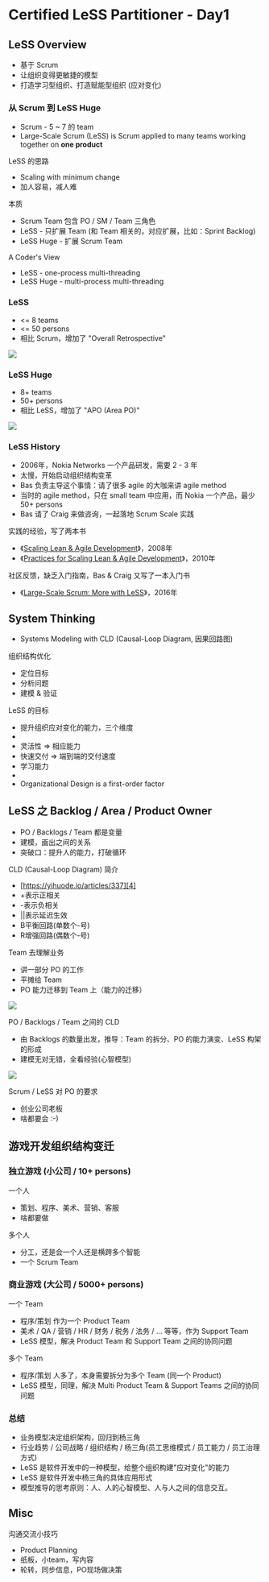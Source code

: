 # Certified LeSS Partitioner - Day1


## LeSS Overview

 * 基于 Scrum
 * 让组织变得更敏捷的模型
 * 打造学习型组织、打造赋能型组织 (应对变化)


### 从 Scrum 到 LeSS Huge

 * Scrum - 5 ~ 7 的 team
 * Large-Scale Scrum (LeSS) is Scrum applied to many teams working together on **one product**

LeSS 的思路

 * Scaling with minimum change
 * 加人容易，减人难

本质

 * Scrum Team 包含 PO / SM / Team 三角色 
 * LeSS - 只扩展 Team (和 Team 相关的，对应扩展，比如：Sprint Backlog)
 * LeSS Huge - 扩展 Scrum Team

A Coder's View

 * LeSS - one-process multi-threading
 * LeSS Huge - multi-process multi-threading


### LeSS

 * <= 8 teams
 * <= 50 persons
 * 相比 Scrum，增加了 "Overall Retrospective"

![](images/2019_04_25_clp_day_1/less.png)


### LeSS Huge

 * 8+ teams
 * 50+ persons
 * 相比 LeSS，增加了 "APO (Area PO)"

![](images/2019_04_25_clp_day_1/less_huge.png)


### LeSS History

 * 2006年，Nokia Networks 一个产品研发，需要 2 - 3 年
 * 太慢，开始启动组织结构变革
 * Bas 负责主导这个事情：请了很多 agile 的大咖来讲 agile method
 * 当时的 agile method，只在 small team 中应用，而 Nokia 一个产品，最少 50+ persons
 * Bas 请了 Craig 来做咨询，一起落地 Scrum Scale 实践

实践的经验，写了两本书

 * 《[Scaling Lean & Agile Development][1]》，2008年
 * 《[Practices for Scaling Lean & Agile Development][2]》，2010年

社区反馈，缺乏入门指南，Bas & Craig 又写了一本入门书

 * 《[Large-Scale Scrum: More with LeSS][3]》，2016年


## System Thinking

 * Systems Modeling with CLD (Causal-Loop Diagram, 因果回路图)

组织结构优化

 * 定位目标
 * 分析问题
 * 建模 & 验证

LeSS 的目标

 * 提升组织应对变化的能力，三个维度
 * 
 * 灵活性 => 相应能力
 * 快速交付 => 端到端的交付速度
 * 学习能力
 * 
 * Organizational Design is a first-order factor


## LeSS 之 Backlog / Area / Product Owner

 * PO / Backlogs / Team 都是变量
 * 建模，画出之间的关系
 * 突破口：提升人的能力，打破循环

CLD (Causal-Loop Diagram) 简介

 * [https://yihuode.io/articles/337][4]
 * +表示正相关
 * -表示负相关
 * ||表示延迟生效
 * B平衡回路(单数个-号)
 * R增强回路(偶数个-号)

Team 去理解业务

 * 讲一部分 PO 的工作
 * 平摊给 Team
 * PO 能力迁移到 Team 上（能力的迁移）

![](images/2019_04_25_clp_day_1/cld_team_level_up.png)

PO / Backlogs / Team 之间的 CLD

 * 由 Backlogs 的数量出发，推导：Team 的拆分、PO 的能力演变、LeSS 构架的形成
 * 建模无对无错，全看经验(心智模型)

![](images/2019_04_25_clp_day_1/cld_po_backlogs_team.png)

Scrum / LeSS 对 PO 的要求

 * 创业公司老板
 * 啥都要会 :-)


## 游戏开发组织结构变迁

### 独立游戏 (小公司 / 10+ persons)

一个人

 * 策划、程序、美术、营销、客服
 * 啥都要做

多个人

 * 分工，还是会一个人还是横跨多个智能
 * 一个 Scrum Team

### 商业游戏 (大公司 / 5000+ persons)

一个 Team

 * 程序/策划 作为一个 Product Team
 * 美术 / QA / 营销 / HR / 财务 / 税务 / 法务 / ... 等等，作为 Support Team
 * LeSS 模型，解决 Product Team 和 Support Team 之间的协同问题

多个 Team

 * 程序/策划 人多了，本身需要拆分为多个 Team (同一个 Product)
 * LeSS 模型，同理，解决 Multi Product Team & Support Teams 之间的协同问题


### 总结

 * 业务模型决定组织架构，回归到杨三角
 * 行业趋势 / 公司战略 / 组织结构 / 杨三角(员工思维模式 / 员工能力 / 员工治理方式)
 * LeSS 是软件开发中的一种模型，给整个组织构建"应对变化"的能力
 * LeSS 是软件开发中杨三角的具体应用形式
 * 模型推导的思考原则：人、人的心智模型、人与人之间的信息交互。


## Misc

沟通交流小技巧

 * Product Planning
 * 纸板，小team，写内容
 * 轮转，同步信息，PO现场做决策


[1]:https://www.amazon.com/Scaling-Lean-Agile-Development-Organizational/dp/0321480961/
[2]:https://www.amazon.com/Practices-Scaling-Lean-Agile-Development/dp/0321636406/
[3]:https://www.amazon.com/Large-Scale-Scrum-More-Addison-Wesley-Signature/dp/0321985710/
[4]:https://yihuode.io/articles/337
